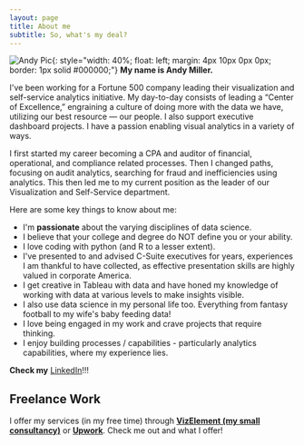 ```yaml
---
layout: page
title: About me
subtitle: So, what's my deal?
---
```


![Andy Pic](/psuanm5030.github.io/img/profile-picture-768x1024.jpg){: style="width: 40%; float: left; margin: 4px 10px 0px 0px; border: 1px solid #000000;"} **My name is Andy Miller.**  

I've been working for a Fortune 500 company leading their visualization and self-service analytics initiative.  My day-to-day consists of leading a “Center of Excellence,” engraining a culture of doing more with the data we have, utilizing our best resource — our people.  I also support executive dashboard projects.  I have a passion enabling visual analytics in a variety of ways.

I first started my career becoming a CPA and auditor of financial, operational, and compliance related processes.  Then I changed paths, focusing on audit analytics, searching for fraud and inefficiencies using analytics.  This then led me to my current position as the leader of our Visualization and Self-Service department.  

Here are some key things to know about me: 

- I'm **passionate** about the varying disciplines of data science.
- I believe that your college and degree do NOT define you or your ability.
- I love coding with python (and R to a lesser extent).  
- I've presented to and advised C-Suite executives for years, experiences I am thankful to have collected, as effective presentation skills are highly valued in corporate America.  
- I get creative in Tableau with data and have honed my knowledge of working with data at various levels to make insights visible.
- I also use data science in my personal life too.  Everything from fantasy football to my wife's baby feeding data!   
- I love being engaged in my work and crave projects that require thinking.  
- I enjoy building processes / capabilities - particularly analytics capabilities, where my experience lies.

**Check my** [LinkedIn](https://www.linkedin.com/in/andrewmiller09/)!!!

## Freelance Work

I offer my services (in my free time) through **[VizElement (my small consultancy)](http://www.vizelement.com/)** or **[Upwork](https://www.upwork.com/o/profiles/users/_~01309b702a65c82bfa/)**.  Check me out and what I offer!
